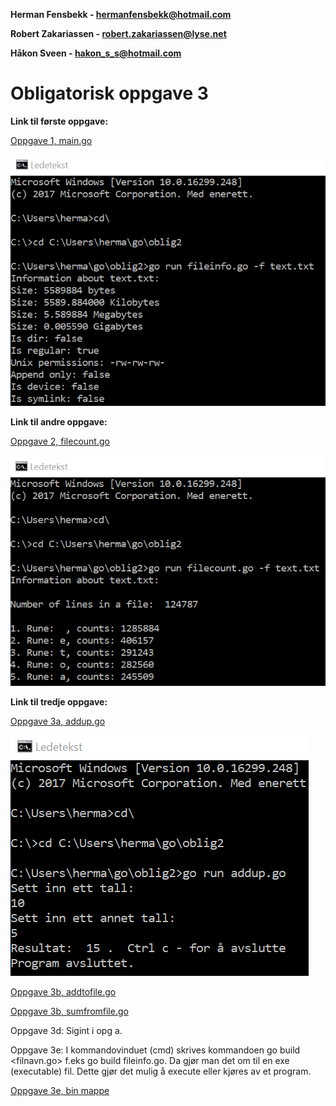 **Herman Fensbekk - hermanfensbekk@hotmail.com**

**Robert Zakariassen - robert.zakariassen@lyse.net**

**Håkon Sveen - hakon_s_s@hotmail.com**

# Obligatorisk oppgave 3 #

**Link til første oppgave:**


[Oppgave 1, main.go](https://github.com/Robertz25/IT-med-gutta/blob/master/Oblig3/Oppgave1/Oppgave1/main.go)

![Alt text](https://github.com/Robertz25/IT-med-gutta/blob/master/Oblig2/bilder/opg1_fileinfo.png)

**Link til andre oppgave:**


[Oppgave 2, filecount.go](https://github.com/Robertz25/IT-med-gutta/blob/master/Oblig2/filecount.go)

![Alt text](https://github.com/Robertz25/IT-med-gutta/blob/master/Oblig2/bilder/opg2_filecount.png)


**Link til tredje oppgave:**

[Oppgave 3a, addup.go](https://github.com/Robertz25/IT-med-gutta/blob/master/Oblig2/addup.go)

![Alt text](https://github.com/Robertz25/IT-med-gutta/blob/master/Oblig2/bilder/opg3_addup.png)

[Oppgave 3b, addtofile.go](https://github.com/Robertz25/IT-med-gutta/blob/master/Oblig2/addtofile.go)

[Oppgave 3b, sumfromfile.go](https://github.com/Robertz25/IT-med-gutta/blob/master/Oblig2/sumfromfile.go)

Oppgave 3d: Sigint i opg a.

Oppgave 3e: I kommandovinduet (cmd) skrives kommandoen go build <filnavn.go> f.eks go build fileinfo.go. Da gjør man det om til en exe (executable) fil. Dette gjør det mulig å execute eller kjøres av et program.

[Oppgave 3e, bin mappe](https://github.com/Robertz25/IT-med-gutta/blob/master/Oblig2/bin)
